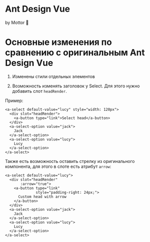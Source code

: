 # Ant Design Vue 
by Mottor 💪

# Основные изменения по сравнению с оригинальным Ant Design Vue 

1. Изменены стили отдельных элементов

2. Возможность изменять заголовок у Select. Для этого нужно добавить слот `headRender`.

Пример:
```
<a-select default-value="lucy" style="width: 120px">
  <div slot="headRender">
    <a-button type="link">Select head</a-button>
  </div>
  <a-select-option value="jack">
    Jack
  </a-select-option>
  <a-select-option value="lucy">
    Lucy
  </a-select-option>
</a-select>
```

Также есть возможность оставить стрелку из оригинального компонента, для этого в слоте есть атрибут `arrow`:
```
<a-select default-value="lucy">
  <div slot="headRender"
       :arrow="true">
    <a-button type="link"
              style="padding-right: 24px;">
      Custom head with arrow
    </a-button>
  </div>
  <a-select-option value="jack">
    Jack
  </a-select-option>
  <a-select-option value="lucy">
    Lucy
  </a-select-option>
</a-select>
```
